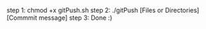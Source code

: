 step 1: chmod +x gitPush.sh
step 2: ./gitPush [Files or Directories] [Commmit message]
step 3: Done :)
